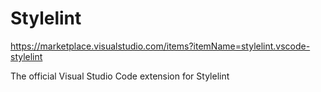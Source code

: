 # Stylelint

<https://marketplace.visualstudio.com/items?itemName=stylelint.vscode-stylelint>

The official Visual Studio Code extension for Stylelint
